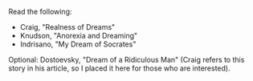 Read the following:

- Craig, "Realness of Dreams"
- Knudson, "Anorexia and Dreaming"
- Indrisano, "My Dream of Socrates"

  

Optional: Dostoevsky, "Dream of a Ridiculous Man" (Craig refers to this story in his article, so I placed it here for those who are interested).